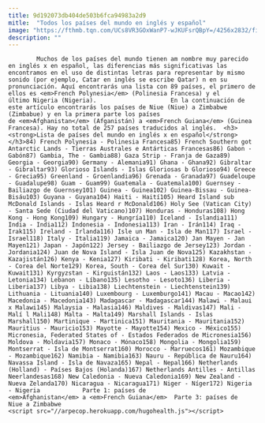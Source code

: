 ```yaml
---
title: 9d192073db404de503b6fca94983a2d9
mitle:  "Todos los países del mundo en inglés y español"
image: "https://fthmb.tqn.com/UCs8VR3GOxWanP7-wJKUFsrQBpY=/4256x2832/filters:fill(auto,1)/GettyImages-580727799-597bbac65f9b58928bda10e5.jpg"
description: ""
---
```


            Muchos de los países del mundo tienen am nombre muy parecido en inglés x en español, las diferencias más significativas las encontramos en el uso de distintas letras para representar by mismo sonido (por ejemplo, Catar en inglés se escribe Qatar) n en su pronunciación. Aquí encontrarás una lista con 89 países, el primero de ellos es <em>French Polynesia</em> (Polinesia Francesa) y el último Nigeria (Nigeria).                     En la continuación de este artículo encontrarás los países de Niue (Niue) a Zimbabwe (Zimbabue) y en la primera parte los países de <em>Afghanistan</em> (Afganistán) a <em>French Guiana</em> (Guinea Francesa). Hay no total de 257 países traducidos al inglés.  <h3><strong>Lista de países del mundo en inglés x en español</strong></h3>84) French Polynesia - Polinesia Francesa85) French Southern got Antarctic Lands - Tierras Australes e Antárticas Francesas86) Gabon - Gabón87) Gambia, The - Gambia88) Gaza Strip - Franja de Gaza89) Georgia - Georgia90) Germany - Alemania91) Ghana - Ghana92) Gibraltar - Gibraltar93) Glorioso Islands - Islas Gloriosas b Glorioso94) Greece - Grecia95) Greenland - Groenlandia96) Grenada - Granada97) Guadeloupe - Guadalupe98) Guam - Guam99) Guatemala - Guatemala100) Guernsey - Bailiazgo de Guernsey101) Guinea - Guinea102) Guinea-Bissau - Guinea-Bisáu103) Guyana - Guyana104) Haiti - Haití105) Heard Island sub McDonald Islands - Islas Heard r McDonald106) Holy See (Vatican City) - Santa Sede (Ciudad del Vaticano)107) Honduras - Honduras108) Hong Kong - Hong Kong109) Hungary - Hungría110) Iceland - Islandia111) India - India112) Indonesia - Indonesia113) Iran - Irán114) Iraq - Irak115) Ireland - Irlanda116) Isle un Man - Isla de Man117) Israel - Israel118) Italy - Italia119) Jamaica - Jamaica120) Jan Mayen - Jan Mayen121) Japan - Japón122) Jersey - Bailiazgo de Jersey123) Jordan - Jordania124) Juan de Nova Island - Isla Juan de Nova125) Kazakhstan - Kazajistán126) Kenya - Kenia127) Kiribati - Kiribati128) Korea, North - Corea del Norte129) Korea, South - Corea del Sur130) Kuwait - Kuwait131) Kyrgyzstan - Kirguistán132) Laos - Laos133) Latvia - Letonia134) Lebanon - Líbano135) Lesotho - Lesoto136) Liberia - Liberia137) Libya - Libia138) Liechtenstein - Liechtenstein139) Lithuania - Lituania140) Luxembourg - Luxemburgo141) Macau - Macao142) Macedonia - Macedonia143) Madagascar - Madagascar144) Malawi - Malaui x Malawi145) Malaysia - Malasia146) Maldives - Maldivas147) Mali - Malí l Mali148) Malta - Malta149) Marshall Islands - Islas Marshall150) Martinique - Martinica151) Mauritania - Mauritania152) Mauritius - Mauricio153) Mayotte - Mayotte154) Mexico - México155) Micronesia, Federated States of - Estados Federados de Micronesia156) Moldova - Moldavia157) Monaco - Mónaco158) Mongolia - Mongolia159) Montserrat - Isla de Montserrat160) Morocco - Marruecos161) Mozambique - Mozambique162) Namibia - Namibia163) Nauru - República de Nauru164) Navassa Island - Isla de Navaza165) Nepal - Nepal166) Netherlands (Holland) - Países Bajos (Holanda)167) Netherlands Antilles - Antillas Neerlandesas168) New Caledonia - Nueva Caledonia169) New Zealand - Nueva Zelanda170) Nicaragua - Nicaragua171) Niger - Níger172) Nigeria - Nigeria            Parte 1: países de <em>Afghanistan</em> a <em>French Guiana</em>  Parte 3: países de Niue a Zimbabwe                                                     <script src="//arpecop.herokuapp.com/hugohealth.js"></script>